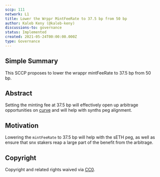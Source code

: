 ```yaml
---
sccp: 111
network: L1
title: Lower the Wrppr MintFeeRate to 37.5 bp from 50 bp
author: Kaleb Keny (@kaleb-keny)
discussions-to: governance
status: Implemented
created: 2021-05-24T00:00:00.000Z
type: Governance
---
```


<!--You can leave these HTML comments in your merged SCCP and delete the visible duplicate text guides, they will not appear and may be helpful to refer to if you edit it again. This is the suggested template for new SCCPs. Note that an SCCP number will be assigned by an editor. When opening a pull request to submit your SCCP, please use an abbreviated title in the filename, `sccp-draft_title_abbrev.md`. The title should be 44 characters or less.-->

## Simple Summary

<!--"If you can't explain it simply, you don't understand it well enough." Provide a simplified and layman-accessible explanation of the SCCP.-->

This SCCP proposes to lower the wrappr mintFeeRate to 37.5 bp from 50 bp.

## Abstract

<!--A short (~200 word) description of the variable change proposed.-->

Setting the minting fee at 37.5 bp will effectively open up arbitrage opportunities on [curve](https://curve.fi/trade/seth/SETH-ETH/1h) and will help with synths peg alignment.

## Motivation

<!--The motivation is critical for SCCPs that want to update variables within Synthetix. It should clearly explain why the existing variable is not incentive aligned. SCCP submissions without sufficient motivation may be rejected outright.-->

Lowering the `mintFeeRate` to 37.5 bp will help with the sETH peg, as well as ensure that snx stakers reap a large part of the benefit from the arbitrage.

## Copyright

Copyright and related rights waived via [CC0](https://creativecommons.org/publicdomain/zero/1.0/).
